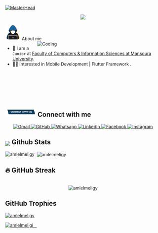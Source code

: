 [![MasterHead](https://www.webskittersacademy.in/wp-content/uploads/2022/04/Flutter-with-Dart-banner.png)](https://rishavchanda.io)

<p align="center">
  <a href="https://github.com/DenverCoder1/readme-typing-svg"><img src="https://readme-typing-svg.herokuapp.com?font=Time+New+Roman&color=%0D0069FF&size=25&center=true&vCenter=true&width=600&height=100&lines=Computer+Science+Student;Competitive+Programmer;Always+learning+new+things;Junior+Flutter+Developer"></a>
</p>
 <picture><img src = "https://github.com/MahmoudAbuelazm/MahmoudAbuelazm/blob/main/Images/about_me.gif?raw=true" width = 50px></picture> About me
<img src = "https://gifdb.com/images/high/coding-girl-animation-fe7t4gejurmtof8v.webp" alt = "Coding" align = "right" width = "400px">

<br>

- :school: I am a `Junior` at [Faculty of Computers & Information Sciences at Mansoura University](https://www.facebook.com/share/USyksGPAFdfC7VCZ/?mibextid=qi2Omg).
- :technologist: Interested in Mobile Development | Flutter Framework .
<br><br><br><br><br><br><br>
</div>





























## <picture> <img src="https://github.com/MahmoudAbuelazm/MahmoudAbuelazm/blob/main/Images/Connect-with-me.gif?raw=true" width="100px"> </picture> Connect with me
<p align="center">
	<a href="mailto:ammlgammal77@gmail.com">
    <img img src="https://img.shields.io/badge/gmail-%23EA4335.svg?style=plastic&logo=gmail&logoColor=white" alt="Gmail"/>
  </a>
	<a href="https://github.com/amlelmeligy">
    <img src="https://img.shields.io/badge/github-%23181717.svg?style=plastic&logo=github&logoColor=white" alt="GitHub"/>
  </a>
	<a href="https://wa.me/+201093541943">
    <img src="https://img.shields.io/badge/whatsapp-%2325D366.svg?style=plastic&logo=whatsapp&logoColor=white" alt="Whatsapp"/>
  </a>
	<a href="https://www.linkedin.com/in/aml-elmeligi-746487251">
    <img src="https://img.shields.io/badge/linkedin-%230A66C2.svg?style=plastic&logo=linkedin&logoColor=white" alt="LinkedIn"/>
  </a>
	<a href="https://www.facebook.com/aml.elmeligy.9">
    <img src="https://img.shields.io/badge/facebook-%231877F2.svg?style=plastic&logo=facebook&logoColor=white" alt="Facebook"/>
  </a>
	<a href="https://www.instagram.com/aml_elmeligi77/">
    <img src="https://img.shields.io/badge/instagram-%23E4405F.svg?style=plastic&logo=instagram&logoColor=white" alt="Instagram"/>
  </a>
</p>


## <img src="https://media1.giphy.com/media/v1.Y2lkPTc5MGI3NjExYzFhYzJkMmQ2MWQ3ZGY3MDhjZTE3MDI2Mzk3NzE1OWQyZTRlMmYwMCZjdD1z/iY8CRBdQXODJSCERIr/giphy.gif" width=5% valign="bottom"> Github Stats

<p align="center">
<img align="left" src="https://github-readme-stats.vercel.app/api/top-langs?username=amlelmeligy&show_icons=true&locale=en&layout=compact" alt="amlelmeligy" />
</p>
 <p>
  &nbsp;
  <img align="center" src="https://github-readme-stats.vercel.app/api?username=amlelmeligy&show_icons=true&locale=en" alt="amlelmeligy" />
</p>

</div>




## 🔥 GitHub Streak


<br>

<div align="center">
  <img align="center" src="https://github-readme-streak-stats.herokuapp.com/?user=amlelmeligy&" alt="amlelmeligy" />
  
</div>


## GitHub Trophies
<p align="left">
  <a href="https://github.com/ryo-ma/github-profile-trophy">
    <img src="https://github-profile-trophy.vercel.app/?username=amlelmeligy" alt="amlelmeligy" />
  </a> 
</p>

<p align="left">
  <a href="https://twitter.com/amlelmeligi" target="blank">
    <img src="https://img.shields.io/twitter/follow/amlelmeligi?logo=twitter&style=for-the-badge" alt="amlelmeligi" />
  </a> 
</p>









